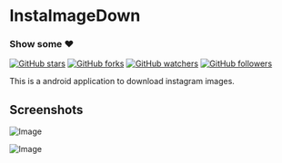 # InstaImageDown

### Show some :heart:
[![GitHub stars](https://img.shields.io/github/stars/rrishabhj/InstaImageDown.svg?style=social&label=Star)](https://github.com/rrishabhj/InstaImageDown) [![GitHub forks](https://img.shields.io/github/forks/rrishabhj/InstaImageDown.svg?style=social&label=Fork)](https://github.com/rrishabhj/InstaImageDown/fork) [![GitHub watchers](https://img.shields.io/github/watchers/rrishabhj/InstaImageDown.svg?style=social&label=Watch)](https://github.com/rrishabhj/InstaImageDown) [![GitHub followers](https://img.shields.io/github/followers/rrishabhj.svg?style=social&label=Follow)](https://github.com/rrishabhj/InstaImageDown) 


This is a android application to download instagram images.

## Screenshots

![Image](https://github.com/rrishabhj/InstaImageDown/blob/master/Screenshots/device-2016-10-16-141336.png)


![Image](https://github.com/rrishabhj/InstaImageDown/blob/master/Screenshots/device-2016-10-16-143314.png)
